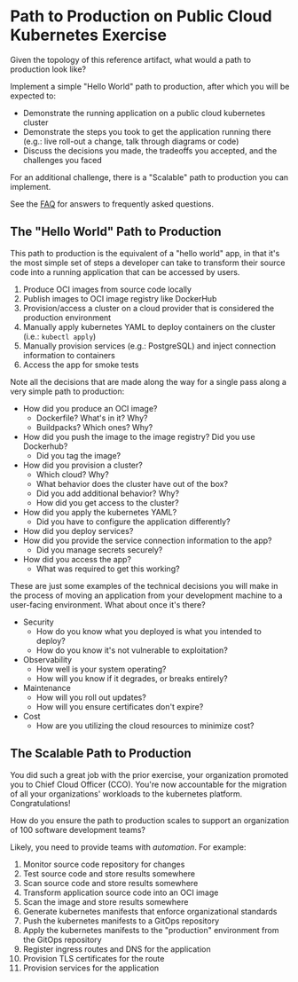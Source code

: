 #   Path to Production on Public Cloud Kubernetes Exercise

Given the topology of this reference artifact, what would a path to production look like?

Implement a simple "Hello World" path to production, after which you will be expected to:
-   Demonstrate the running application on a public cloud kubernetes cluster
-   Demonstrate the steps you took to get the application running there (e.g.: live roll-out a change, talk through diagrams or code)
-   Discuss the decisions you made, the tradeoffs you accepted, and the challenges you faced

For an additional challenge, there is a "Scalable" path to production you can implement.

See the [FAQ](FAQ.md) for answers to frequently asked questions.

##  The "Hello World" Path to Production

This path to production is the equivalent of a "hello world" app, in that it's the most simple set of steps a developer can take to transform their source code into a running application that can be accessed by users.

1.  Produce OCI images from source code locally
1.  Publish images to OCI image registry like DockerHub
1.  Provision/access a cluster on a cloud provider that is considered the production environment
1.  Manually apply kubernetes YAML to deploy containers on the cluster (i.e.: `kubectl apply`)
1.  Manually provision services (e.g.: PostgreSQL) and inject connection information to containers
1.  Access the app for smoke tests

Note all the decisions that are made along the way for a single pass along a very simple path to production:
-   How did you produce an OCI image?
    -   Dockerfile? What's in it? Why?
    -   Buildpacks? Which ones? Why?
-   How did you push the image to the image registry? Did you use Dockerhub?
    -   Did you tag the image?
-   How did you provision a cluster?
    -   Which cloud? Why?
    -   What behavior does the cluster have out of the box?
    -   Did you add additional behavior? Why?
    -   How did you get access to the cluster?
-   How did you apply the kubernetes YAML?
    -   Did you have to configure the application differently?
-   How did you deploy services?
-   How did you provide the service connection information to the app?
    -   Did you manage secrets securely?
-   How did you access the app?
    -   What was required to get this working?

These are just some examples of the technical decisions you will make in the process of moving an application from your development machine to a user-facing environment. What about once it's there?

-   Security
    -   How do you know what you deployed is what you intended to deploy?
    -   How do you know it's not vulnerable to exploitation?
-   Observability
    -   How well is your system operating?
    -   How will you know if it degrades, or breaks entirely?
-   Maintenance
    -   How will you roll out updates?
    -   How will you ensure certificates don't expire?
-   Cost
    -   How are you utilizing the cloud resources to minimize cost?

##  The Scalable Path to Production

You did such a great job with the prior exercise, your organization promoted you to Chief Cloud Officer (CCO). You're now accountable for the migration of all your organizations' workloads to the kubernetes platform. Congratulations!

How do you ensure the path to production scales to support an organization of 100 software development teams?

Likely, you need to provide teams with _automation_. For example:

1.  Monitor source code repository for changes
1.  Test source code and store results somewhere
1.  Scan source code and store results somewhere
1.  Transform application source code into an OCI image
1.  Scan the image and store results somewhere
1.  Generate kubernetes manifests that enforce organizational standards
1.  Push the kubernetes manifests to a GitOps repository
1.  Apply the kubernetes manifests to the "production" environment from the GitOps repository
1.  Register ingress routes and DNS for the application
1.  Provision TLS certificates for the route
1.  Provision services for the application